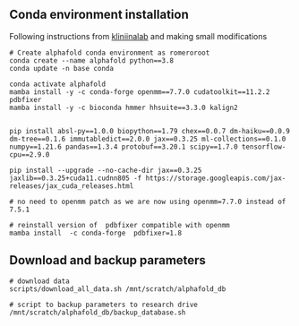 ## Conda environment installation

Following instructions from
[kliniinalab](https://github.com/kalininalab/alphafold_non_docker) and making
small modifications


```shell
# Create alphafold conda environment as romeroroot
conda create --name alphafold python==3.8
conda update -n base conda

conda activate alphafold
mamba install -y -c conda-forge openmm==7.7.0 cudatoolkit==11.2.2 pdbfixer
mamba install -y -c bioconda hmmer hhsuite==3.3.0 kalign2


pip install absl-py==1.0.0 biopython==1.79 chex==0.0.7 dm-haiku==0.0.9 dm-tree==0.1.6 immutabledict==2.0.0 jax==0.3.25 ml-collections==0.1.0 numpy==1.21.6 pandas==1.3.4 protobuf==3.20.1 scipy==1.7.0 tensorflow-cpu==2.9.0

pip install --upgrade --no-cache-dir jax==0.3.25 jaxlib==0.3.25+cuda11.cudnn805 -f https://storage.googleapis.com/jax-releases/jax_cuda_releases.html

# no need to openmm patch as we are now using openmm=7.7.0 instead of 7.5.1

# reinstall version of  pdbfixer compatible with openmm
mamba install  -c conda-forge  pdbfixer=1.8 
```


## Download and backup parameters

```shell
# download data
scripts/download_all_data.sh /mnt/scratch/alphafold_db

# script to backup parameters to research drive
/mnt/scratch/alphafold_db/backup_database.sh
```



